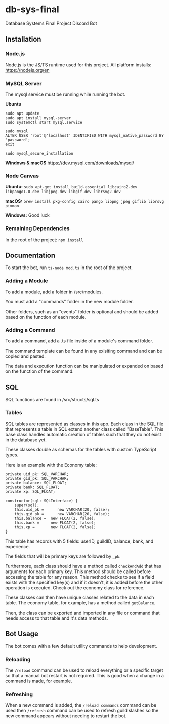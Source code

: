 # db-sys-final
Database Systems Final Project Discord Bot

## Installation

### Node.js
Node.js is the JS/TS runtime used for this project.
All platform installs: https://nodejs.org/en


### MySQL Server
The mysql service must be running while running the bot.

**Ubuntu**
```
sudo apt update
sudo apt install mysql-server
sudo systemctl start mysql.service

sudo mysql
ALTER USER 'root'@'localhost' IDENTIFIED WITH mysql_native_password BY 'password';
exit

sudo mysql_secure_installation
```

**Windows & macOS**
https://dev.mysql.com/downloads/mysql/

### Node Canvas
**Ubuntu:**
`sudo apt-get install build-essential libcairo2-dev libpango1.0-dev libjpeg-dev libgif-dev librsvg2-dev`

**macOS:**
`brew install pkg-config cairo pango libpng jpeg giflib librsvg pixman`

**Windows:**
Good luck

### Remaining Dependencies
In the root of the project: `npm install`

## Documentation
To start the bot, run `ts-node mod.ts` in the root of the project.

### Adding a Module
To add a module, add a folder in /src/modules.

You must add a "commands" folder in the new module folder.

Other folders, such as an "events" folder is optional and should be added based on the function of each module.

### Adding a Command
To add a command, add a .ts file inside of a module's command folder.

The command template can be found in any exisiting command and can be copied and pasted.

The data and execution function can be manipulated or expanded on based on the function of the command.

## SQL
SQL functions are found in /src/structs/sql.ts

### Tables
SQL tables are represented as classes in this app. Each class in the SQL file that represents a table in SQL extend another class called "BaseTable". This base class handles automatic creation of tables such that they do not exist in the database yet.

These classes double as schemas for the tables with custom TypeScript types.

Here is an example with the Economy table:
```
private uid_pk: SQL_VARCHAR;
private gid_pk: SQL_VARCHAR;
private balance: SQL_FLOAT;
private bank: SQL_FLOAT;
private xp: SQL_FLOAT;

constructor(sql: SQLInterface) {
    super(sql);
    this.uid_pk =      new VARCHAR(20, false);
    this.gid_pk =      new VARCHAR(20, false);
    this.balance =  new FLOAT(2, false);
    this.bank =     new FLOAT(2, false);
    this.xp =       new FLOAT(2, false);
}
```

This table has records with 5 fields: userID, guildID, balance, bank, and experience.

The fields that will be primary keys are followed by `_pk`.

Furthermore, each class should have a method called `checkAndAdd` that has arguments for each primary key. This method should be called before accessing the table for any reason. This method checks to see if a field exists with the specified key(s) and if it doesn't, it is added before the other operation is executed. Check out the economy class for reference.

These classes can then have unique classes related to the data in each table. The economy table, for example, has a method called `getBalance`.

Then, the class can be exported and imported in any file or command that needs access to that table and it's data methods.

## Bot Usage
The bot comes with a few default utility commands to help development.

### Reloading
The `/reload` command can be used to reload everything or a specific target so that a manual bot restart is not required. This is good when a change in a command is made, for example.

### Refreshing
When a new command is added, the `/reload commands` command can be used then `/refresh` command can be used to refresh guild slashes so the new command appears without needing to restart the bot.